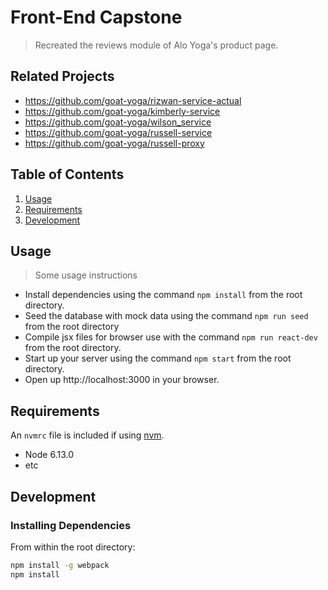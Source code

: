 # Front-End Capstone

> Recreated the reviews module of Alo Yoga's product page.

## Related Projects

  - https://github.com/goat-yoga/rizwan-service-actual
  - https://github.com/goat-yoga/kimberly-service
  - https://github.com/goat-yoga/wilson_service
  - https://github.com/goat-yoga/russell-service
  - https://github.com/goat-yoga/russell-proxy

## Table of Contents

1. [Usage](#Usage)
2. [Requirements](#requirements)
3. [Development](#development)

## Usage

> Some usage instructions
- Install dependencies using the command `npm install` from the root directory.
- Seed the database with mock data using the command `npm run seed` from the root directory
- Compile jsx files for browser use with the command `npm run react-dev` from the root directory.
- Start up your server using the command `npm start` from the root directory.
- Open up http://localhost:3000 in your browser.

## Requirements

An `nvmrc` file is included if using [nvm](https://github.com/creationix/nvm).

- Node 6.13.0
- etc

## Development

### Installing Dependencies

From within the root directory:

```sh
npm install -g webpack
npm install
```